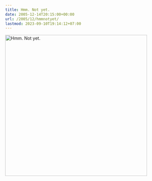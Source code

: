 ```yaml
---
title: Hmm. Not yet.
date: 2005-12-14T20:15:00+00:00
url: /2005/12/hmmnotyet/
lastmod: 2023-09-10T19:14:12+07:00
---
```

[<img width="455" src="//static.flickr.com/34/73673902_9cc7fea1fe.jpg" alt="Hmm. Not yet." />][1]

 [1]: http://www.flickr.com/photos/schreibblogade/73673902/ "Hmm. Not yet."
